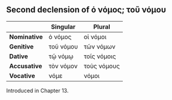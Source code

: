 ## Second declension of ὁ νόμος; τοῦ νόμου

|                | Singular  | Plural      |
|----------------|-----------|-------------|
| **Nominative** | ὁ νόμος   | οἱ νόμοι    |
| **Genitive**   | τοῦ νόμου | τῶν νόμων   |
| **Dative**     | τῷ νόμῳ   | τοῖς νόμοις |
| **Accusative** | τὸν νόμον | τοὺς νόμους |
| **Vocative**   | νόμε      | νόμοι       |

Introduced in Chapter 13.
